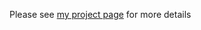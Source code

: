 Please see [my project page](http://www.cs.uml.edu/ecg/index.php/MRspr12/HomeSecurityPrototypeDevice) for more details
